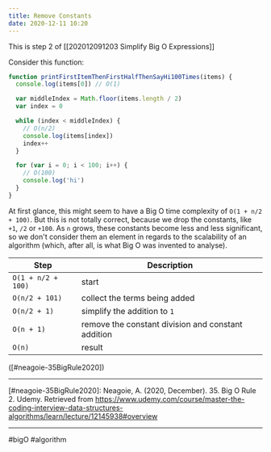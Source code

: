 ```yaml
---
title: Remove Constants
date: 2020-12-11 10:20
---
```


This is step 2 of [[202012091203 Simplify Big O Expressions]]

Consider this function:

```javascript
function printFirstItemThenFirstHalfThenSayHi100Times(items) {
  console.log(items[0]) // O(1)

  var middleIndex = Math.floor(items.length / 2)
  var index = 0

  while (index < middleIndex) {
    // O(n/2)
    console.log(items[index])
    index++
  }

  for (var i = 0; i < 100; i++) {
    // O(100)
    console.log('hi')
  }
}
```

At first glance, this might seem to have a Big O time complexity of `O(1 + n/2 + 100)`. But this is not totally correct, because we drop the constants, like `+1`, `/2` or `+100`. As `n` grows, these constants become less and less significant, so we don't consider them an element in regards to the scalability of an algorithm (which, after all, is what Big O was invented to analyse).

| Step               | Description                                        |
| ------------------ | -------------------------------------------------- |
| `O(1 + n/2 + 100)` | start                                              |
| `O(n/2 + 101)`     | collect the terms being added                      |
| `O(n/2 + 1)`       | simplify the addition to `1`                       |
| `O(n + 1)`         | remove the constant division and constant addition |
| `O(n)`             | result                                             |

([#neagoie-35BigRule2020])

---

[#neagoie-35BigRule2020]: Neagoie, A. (2020, December). 35. Big O Rule 2. Udemy. Retrieved from https://www.udemy.com/course/master-the-coding-interview-data-structures-algorithms/learn/lecture/12145938#overview

---

#bigO #algorithm
